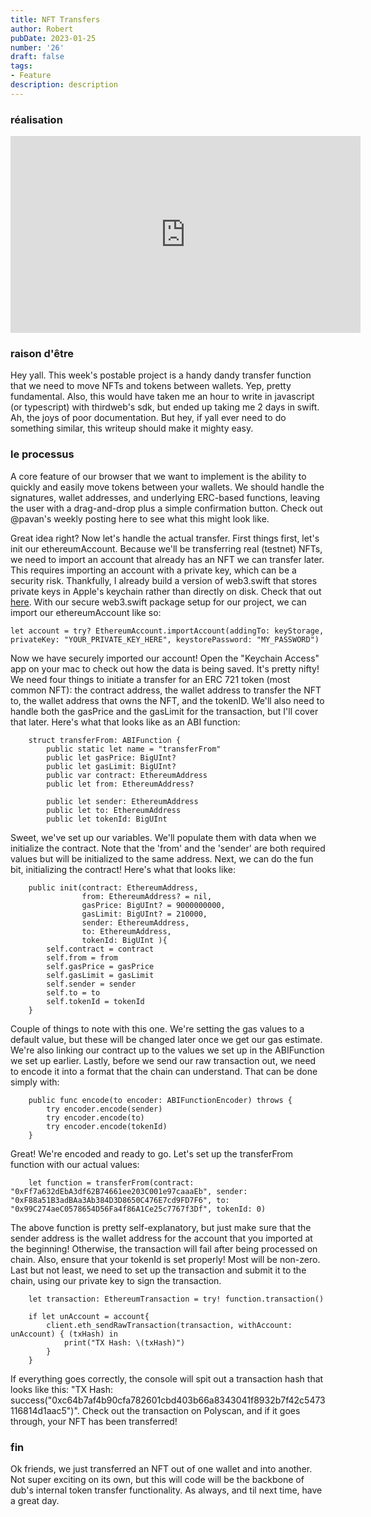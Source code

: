```yaml
---
title: NFT Transfers
author: Robert
pubDate: 2023-01-25
number: '26'
draft: false
tags:
- Feature
description: description
---
```

### réalisation
<iframe width="560" height="315" src="https://www.youtube.com/embed/4XjwQQCtWnU" title="YouTube video player" frameborder="0" allow="accelerometer; autoplay; clipboard-write; encrypted-media; gyroscope; picture-in-picture" allowfullscreen></iframe>

### raison d'être
Hey yall. This week's postable project is a handy dandy transfer function that we need to move NFTs and tokens between wallets. Yep, pretty fundamental. Also, this would have taken me an hour to write in javascript (or typescript) with thirdweb's sdk, but ended up taking me 2 days in swift. Ah, the joys of poor documentation. But hey, if yall ever need to do something similar, this writeup should make it mighty easy.

### le processus
A core feature of our browser that we want to implement is the ability to quickly and easily move tokens between your wallets. We should handle the signatures, wallet addresses, and underlying ERC-based functions, leaving the user with a drag-and-drop plus a simple confirmation button. Check out @pavan's weekly posting here to see what this might look like.

Great idea right? Now let's handle the actual transfer. First things first, let's init our ethereumAccount. Because we'll be transferring real (testnet) NFTs, we need to import an account that already has an NFT we can transfer later. This requires importing an account with a private key, which can be a security risk. Thankfully, I already build a version of web3.swift that stores private keys in Apple's keychain rather than directly on disk. Check that out [here](https://experiments.gg/experiments/11). With our secure web3.swift package setup for our project, we can import our ethereumAccount like so:

```
let account = try? EthereumAccount.importAccount(addingTo: keyStorage, privateKey: "YOUR_PRIVATE_KEY_HERE", keystorePassword: "MY_PASSWORD")
```

Now we have securely imported our account! Open the "Keychain Access" app on your mac to check out how the data is being saved. It's pretty nifty! We need four things to initiate a transfer for an ERC 721 token (most common NFT): the contract address, the wallet address to transfer the NFT to, the wallet address that owns the NFT, and the tokenID. We'll also need to handle both the gasPrice and the gasLimit for the transaction, but I'll cover that later. Here's what that looks like as an ABI function:

```
    struct transferFrom: ABIFunction {
        public static let name = "transferFrom"
        public let gasPrice: BigUInt?
        public let gasLimit: BigUInt?
        public var contract: EthereumAddress
        public let from: EthereumAddress?

        public let sender: EthereumAddress
        public let to: EthereumAddress
        public let tokenId: BigUInt

```

Sweet, we've set up our variables. We'll populate them with data when we initialize the contract. Note that the 'from' and the 'sender' are both required values but will be initialized to the same address. Next, we can do the fun bit, initializing the contract! Here's what that looks like:


```
    public init(contract: EthereumAddress,
                from: EthereumAddress? = nil,
                gasPrice: BigUInt? = 9000000000,
                gasLimit: BigUInt? = 210000,
                sender: EthereumAddress,
                to: EthereumAddress,
                tokenId: BigUInt ){
        self.contract = contract
        self.from = from
        self.gasPrice = gasPrice
        self.gasLimit = gasLimit
        self.sender = sender
        self.to = to
        self.tokenId = tokenId
    }

```

Couple of things to note with this one. We're setting the gas values to a default value, but these will be changed later once we get our gas estimate. We're also linking our contract up to the values we set up in the ABIFunction we set up earlier. Lastly, before we send our raw transaction out, we need to encode it into a format that the chain can understand. That can be done simply with:

```
    public func encode(to encoder: ABIFunctionEncoder) throws {
        try encoder.encode(sender)
        try encoder.encode(to)
        try encoder.encode(tokenId)
    }

```

Great! We're encoded and ready to go. Let's set up the transferFrom function with our actual values:

```
    let function = transferFrom(contract: "0xFf7a632dEbA3df62B74661ee203C001e97caaaEb", sender: "0xF88a51B3adBAa3Ab384D3D8650C476E7cd9FD7F6", to: "0x99C274aeC0578654D56Fa4f86A1Ce25c7767f3Df", tokenId: 0)
```

The above function is pretty self-explanatory, but just make sure that the sender address is the wallet address for the account that you imported at the beginning! Otherwise, the transaction will fail after being processed on chain. Also, ensure that your tokenId is set properly! Most will be non-zero. Last but not least, we need to set up the transaction and submit it to the chain, using our private key to sign the transaction.

```
    let transaction: EthereumTransaction = try! function.transaction()

    if let unAccount = account{
        client.eth_sendRawTransaction(transaction, withAccount: unAccount) { (txHash) in
            print("TX Hash: \(txHash)")
        }
    }

```

If everything goes correctly, the console will spit out a transaction hash that looks like this: "TX Hash: success("0xc64b7af4b90cfa782601cbd403b66a8343041f8932b7f42c5473116814d1aac5")". Check out the transaction on Polyscan, and if it goes through, your NFT has been transferred!


### fin
Ok friends, we just transferred an NFT out of one wallet and into another. Not super exciting on its own, but this will code will be the backbone of dub's internal token transfer functionality. As always, and til next time, have a great day.
